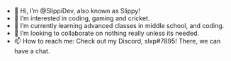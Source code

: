 - 👋 Hi, I’m @SlippiDev, also known as Slippy!
- 👀 I’m interested in coding, gaming and cricket.
- 🌱 I’m currently learning advanced classes in middle school, and coding.
- 💞️ I’m looking to collaborate on nothing really unless its needed.
- 📫 How to reach me: Check out my Discord, slxp#7895! There, we can have a chat.

<!---
slxp/slxp is a ✨ special ✨ repository because its `README.md` (this file) appears on your GitHub profile.
You can click the Preview link to take a look at your changes.
--->
